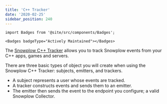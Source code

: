 ```yaml
---
title: 'C++ Tracker'
date: '2020-02-25'
sidebar_position: 240
---
```


```mdx-code-block
import Badges from '@site/src/components/Badges';

<Badges badgeType="Actively Maintained"></Badges>
```

The [Snowplow C++ Tracker](https://github.com/snowplow/snowplow-cpp-tracker) allows you to track Snowplow events from your C++ apps, games and servers.

There are three basic types of object you will create when using the Snowplow C++ Tracker: subjects, emitters, and trackers.

- A subject represents a user whose events are tracked.
- A tracker constructs events and sends them to an emitter.
- The emitter then sends the event to the endpoint you configure; a valid Snowplow Collector.
